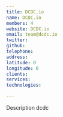 ```yaml
---
title: DCDC.io
name: DCDC.io
members: 4
website: DCDC.io
email: team@dcdc.io
twitter: 
github: 
telephone: 
address: 
latitude: 0
longitude: 0
clients:
services:
technologies:

---
```


Description dcdc